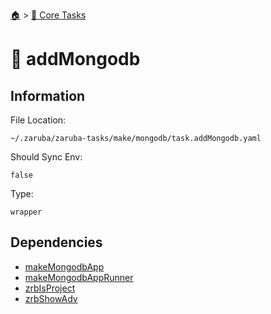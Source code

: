 <!--startTocHeader-->
[🏠](../README.md) > [🥝 Core Tasks](README.md)
# 🍃 addMongodb
<!--endTocHeader-->

## Information

File Location:

    ~/.zaruba/zaruba-tasks/make/mongodb/task.addMongodb.yaml

Should Sync Env:

    false

Type:

    wrapper


## Dependencies

* [makeMongodbApp](make-mongodb-app.md)
* [makeMongodbAppRunner](make-mongodb-app-runner.md)
* [zrbIsProject](zrb-is-project.md)
* [zrbShowAdv](zrb-show-adv.md)
<!--startTocSubtopic-->
<!--endTocSubtopic-->